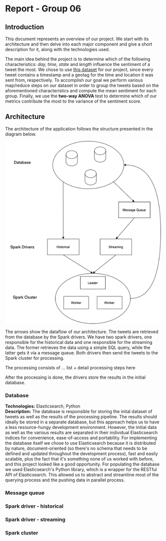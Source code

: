# Report - Group 06  

## Introduction

This document represents an overview of our project. We start with its architecture and then delve into each major component and give a short description for it, along with the technologies used.  

The main idea behind the project is to determine which of the following characteristics: *day, time, state* and *length* influence the sentiment of a tweet the most. We chose to use [this dataset](https://archive.org/details/twitter_cikm_2010) for our project, since every tweet contains a timestamp and a geotag for the time and location it was sent from, respectively. To accomplish our goal we perform various map/reduce steps on our dataset in order to group the tweets based on the aforementioned characteristics and compute the mean sentiment for each group. Finally, we use the **two-way ANOVA** test to determine which of our metrics contribute the most to the variance of the sentiment score. 

## Architecture

The architecture of the application follows the structure presented in the diagram below.

![Alt text](./Architecture/SC_Architecture.png?raw=true "Title")

The arrows show the dataflow of our architecture. The tweets are retrieved from the database by the Spark drivers. We have two spark drivers, one responsible for the historical data and one responsible for the streaming data. The former retrieves the data using a simple SQL query, while the latter gets it via a message queue. Both drivers then send the tweets to the Spark cluster for processing.

The processing consists of ... list + detail processing steps here

After the processing is done, the drivers store the results in the initial database.

### Database
**Technologies:** Elasticsearch, Python  
**Description:** The database is responsible for storing the inital dataset of tweets as well as the results of the processing pipeline. The results should ideally be stored in a separate database, but this approach helps us to have a less resource-hungy development environment. However, the initial data as well as the various results are separated in their individual Elasticsearch indices for convenience, ease-of-access and portability. For implementing the database itself we chose to use Elasticsearch because it is distributed by nature, document-oriented (so there's no schema that needs to be defined and updated throughout the development process), fast and easily scalable, plus the fact that it's something none of us worked with before, and this project looked like a good opportunity. For populating the database we used Elasticsearch's Python library, which is a wrapper for the RESTful API of Elasticsearch. This allowed us to abstract and streamline most of the querying process and the pushing data in parallel process.

### Message queue

### Spark driver - historical

### Spark driver - streaming

### Spark cluster


